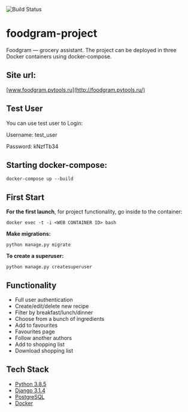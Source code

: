 ![Build Status](https://github.com/Irina-Nazarova/foodgram-project/workflows/foodgram-app%20workflow/badge.svg)

# foodgram-project

Foodgram — grocery assistant. 
The project can be deployed in three Docker containers using docker-compose.

## Site url:

[www.foodgram.pytools.ru](http://foodgram.pytools.ru/)

## Test User

You can use test user to Login:

Username: test_user

Password: kNzfTb34


## Starting docker-compose:
```
docker-compose up --build
```
## First Start
**For the first launch**, for project functionality, go inside to the container:
```
docker exec -t -i <WEB CONTAINER ID> bash
```
**Make migrations:**
```
python manage.py migrate
```
**To create a superuser:**
```
python manage.py createsuperuser
```

## Functionality

* Full user authentication
* Create/edit/delete new recipe
* Filter by breakfast/lunch/dinner
* Choose from a bunch of ingredients
* Add to favourites
* Favourites page
* Follow another authors
* Add to shopping list
* Download shopping list

## Tech Stack
* [Python 3.8.5](https://www.python.org/)
* [Django 3.1.4](https://www.djangoproject.com/)
* [PostgreSQL](https://www.postgresql.org/)
* [Docker](https://www.docker.com/)
